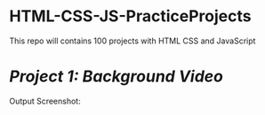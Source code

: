 # HTML-CSS-JS-PracticeProjects

This repo will contains 100 projects with HTML CSS and JavaScript

# ***Project 1: Background Video***

Output Screenshot:

